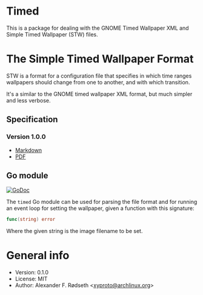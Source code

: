 # Timed

This is a package for dealing with the GNOME Timed Wallpaper XML and Simple Timed Wallpaper (STW) files.

# The Simple Timed Wallpaper Format

STW is a format for a configuration file that specifies in which time ranges wallpapers should change from one to another, and with which transition.

It's a similar to the GNOME timed wallpaper XML format, but much simpler and less verbose.

## Specification

### Version 1.0.0

* [Markdown](https://github.com/xyproto/timed/blob/master/stw-1.0.0.md)
* [PDF](https://github.com/xyproto/timed/raw/master/stw-1.0.0.pdf)

## Go module

[![GoDoc](https://godoc.org/github.com/xyproto/timed?status.svg)](https://godoc.org/github.com/xyproto/timed)

The `timed` Go module can be used for parsing the file format and for running an event loop for setting the wallpaper, given a function with this signature:

```go
func(string) error
```

Where the given string is the image filename to be set.

# General info

* Version: 0.1.0
* License: MIT
* Author: Alexander F. Rødseth &lt;xyproto@archlinux.org&gt;
